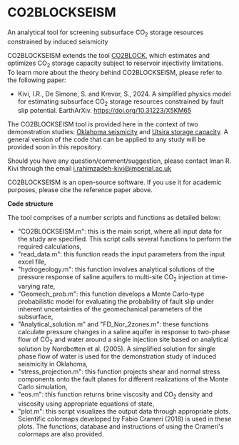 # CO2BLOCKSEISM
An analytical tool for screening subsurface CO<sub>2</sub> storage resources constrained by induced seismicity

CO2BLOCKSEISM extends the tool [CO2BLOCK](https://github.com/co2block/CO2BLOCK), which estimates and optimizes CO<sub>2</sub> storage capacity subject to reservoir injectivity limitations. To learn more about the theory behind CO2BLOCKSEISM, please refer to the following paper:
- Kivi, I.R., De Simone, S. and Krevor, S., 2024. A simplified physics model for estimating subsurface CO<sub>2</sub> storage resources constrained ‎by fault slip potential. EarthArXiv. https://doi.org/10.31223/X5KM65

The CO2BLOCKSEISM tool is provided here in the context of two demonstration studies: [Oklahoma seismicity](https://github.com/imanrahimzadeh/CO2BLOCKSEISM/tree/main/Oklahoma%20seismicity) and [Utsira storage capacity](https://github.com/imanrahimzadeh/CO2BLOCKSEISM/tree/main/Utsira%20storage%20capacity). A general version of the code that can be applied to any study will be provided soon in this repository. 

Should you have any question/comment/suggestion, please contact Iman R. Kivi through the email i.rahimzadeh-kivi@imperial.ac.uk

CO2BLOCKSEISM is an open-source software. If you use it for academic purposes, please cite the reference paper above. 


**Code structure**

The tool comprises of a number scripts and functions as detailed below:
- "CO2BLOCKSEISM.m": this is the main script, where all input data for the study are specified. This script calls several functions to perform the required calculations,
- "read_data.m": this function reads the input parameters from the input excel file,
- "hydrogeology.m": this function involves analytical solutions of the pressure response of saline aquifers to multi-site CO<sub>2</sub> injection at time-varying rate,
- "Geomech_prob.m": this function develops a Monte Carlo-type probabilistic model for evaluating the probability of fault slip under inherent uncertainties of the geomechanical parameters of the subsurface,
- "Analytical_solution.m" and "FD_Nor_2zones.m": these functions calculate pressure changes in a saline aquifer in response to two-phase flow of CO<sub>2</sub> and water around a single injection site based on analytical solution by Nordbotten et al. (2005). A simplified solution for single phase flow of water is used for the demonstration study of induced seismicity in Oklahoma,
- "stress_projection.m": this function projects shear and normal stress components onto the fault planes for different realizations of the Monte Carlo simulation,
- "eos.m": this function returns brine viscosity and CO<sub>2</sub> density and viscosity using appropriate equations of state,
- "plot.m": this script visualizes the output data through appropriate plots. Scientific colormaps developed by Fabio Crameri (2018) is used in these plots. The functions, database and instructions of using the Crameri's colormaps are also provided.     
